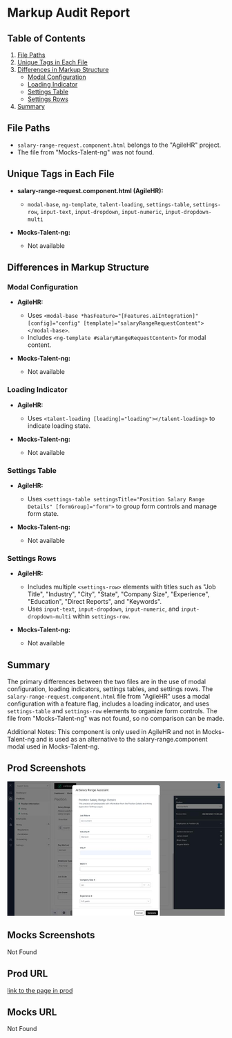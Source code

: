 # Markup Audit Report

## Table of Contents

1. [File Paths](#file-paths)
2. [Unique Tags in Each File](#unique-tags-in-each-file)
3. [Differences in Markup Structure](#differences-in-markup-structure)
   - [Modal Configuration](#modal-configuration)
   - [Loading Indicator](#loading-indicator)
   - [Settings Table](#settings-table)
   - [Settings Rows](#settings-rows)
4. [Summary](#summary)

## File Paths

- `salary-range-request.component.html` belongs to the "AgileHR" project.
- The file from "Mocks-Talent-ng" was not found.

## Unique Tags in Each File

- **salary-range-request.component.html (AgileHR):**

  - `modal-base`, `ng-template`, `talent-loading`, `settings-table`, `settings-row`, `input-text`, `input-dropdown`, `input-numeric`, `input-dropdown-multi`

- **Mocks-Talent-ng:**
  - Not available

## Differences in Markup Structure

### Modal Configuration

- **AgileHR:**

  - Uses `<modal-base *hasFeature="[Features.aiIntegration]" [config]="config" [template]="salaryRangeRequestContent"></modal-base>`.
  - Includes `<ng-template #salaryRangeRequestContent>` for modal content.

- **Mocks-Talent-ng:**
  - Not available

### Loading Indicator

- **AgileHR:**

  - Uses `<talent-loading [loading]="loading"></talent-loading>` to indicate loading state.

- **Mocks-Talent-ng:**
  - Not available

### Settings Table

- **AgileHR:**

  - Uses `<settings-table settingsTitle="Position Salary Range Details" [formGroup]="form">` to group form controls and manage form state.

- **Mocks-Talent-ng:**
  - Not available

### Settings Rows

- **AgileHR:**

  - Includes multiple `<settings-row>` elements with titles such as "Job Title", "Industry", "City", "State", "Company Size", "Experience", "Education", "Direct Reports", and "Keywords".
  - Uses `input-text`, `input-dropdown`, `input-numeric`, and `input-dropdown-multi` within `settings-row`.

- **Mocks-Talent-ng:**
  - Not available

## Summary

The primary differences between the two files are in the use of modal configuration, loading indicators, settings tables, and settings rows. The `salary-range-request.component.html` file from "AgileHR" uses a modal configuration with a feature flag, includes a loading indicator, and uses `settings-table` and `settings-row` elements to organize form controls. The file from "Mocks-Talent-ng" was not found, so no comparison can be made.

Additional Notes:
This component is only used in AgileHR and not in Mocks-Talent-ng and is used as an alternative to the salary-range.component modal used in Mocks-Talent-ng.

## Prod Screenshots

![Alt Text](./img-dev.jpg)

## Mocks Screenshots

Not Found

## Prod URL

[link to the page in prod](https://piedpiper.agilehr.net/core/positions/position_7qw8tbqzn0xr8stpr01mx6tna3/info/details)

## Mocks URL

Not Found
